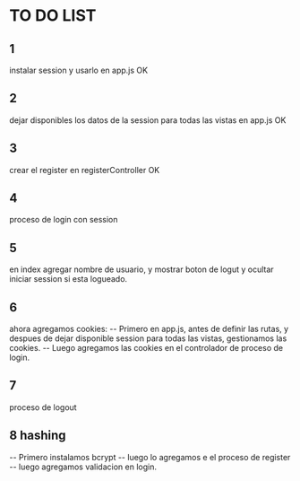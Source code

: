 # TO DO LIST

## 1

instalar session  y usarlo en app.js OK

## 2

dejar disponibles los datos de la session para todas las vistas en app.js OK

## 3 
crear el register en registerController OK

## 4 
proceso de login con session

## 5
en index agregar nombre de usuario, y mostrar boton de logut y ocultar iniciar session si esta logueado.

## 6
ahora agregamos cookies:
 -- Primero en app.js, antes de definir las rutas, y despues de dejar disponible session para todas las vistas, gestionamos las cookies.
 -- Luego agregamos las cookies en el controlador de proceso de login.

## 7
proceso de logout

## 8 hashing
  -- Primero instalamos bcrypt
  -- luego lo agregamos e el proceso de register
  -- luego agregamos validacion en login.

